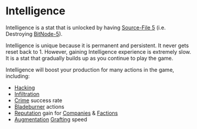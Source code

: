 # Intelligence

Intelligence is a stat that is unlocked by having [Source-File 5](sourcefiles.md) (i.e. Destroying [BitNode-5](bitnodes.md)).

Intelligence is unique because it is permanent and persistent.
It never gets reset back to 1.
However, gaining Intelligence experience is extremely slow.
It is a stat that gradually builds up as you continue to play the game.

Intelligence will boost your production for many actions in the game, including:

- [Hacking](../basic/hacking.md)
- [Infiltration](../basic/infiltration.md)
- [Crime](../basic/crimes.md) success rate
- [Bladeburner](bladeburners.md) actions
- [Reputation](../basic/reputation.md) gain for [Companies](../basic//companies.md) & [Factions](../basic/factions.md)
- [Augmentation](../basic/augmentations.md) [Grafting](grafting.md) speed
